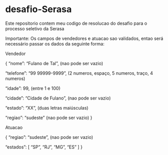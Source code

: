 # desafio-Serasa

Este repositorio contem meu codigo de resolucao do desafio para o processo seletivo da Serasa

Importante: Os campos de vendedores e atuacao sao validados, entao será necessário passar os dados da seguinte forma:

Vendedor

{
  “nome”: “Fulano de Tal”, (nao pode ser vazio)

  “telefone”: “99 99999-9999”, (2 numeros, espaço, 5 numeros, traço, 4 numeros)

  “idade”: 99, (entre 1 e 100)

  “cidade”: “Cidade de Fulano”, (nao pode ser vazio)

  “estado”: “XX”,   (duas letras maiúsculas)

  “regiao”: “sudeste” (nao pode ser vazio)
}


Atuacao

{
  “regiao”: “sudeste”, (nao pode ser vazio)

  “estados”: [
    “SP”,
    “RJ”,
    “MG”,
    “ES”
  ]
}
 
